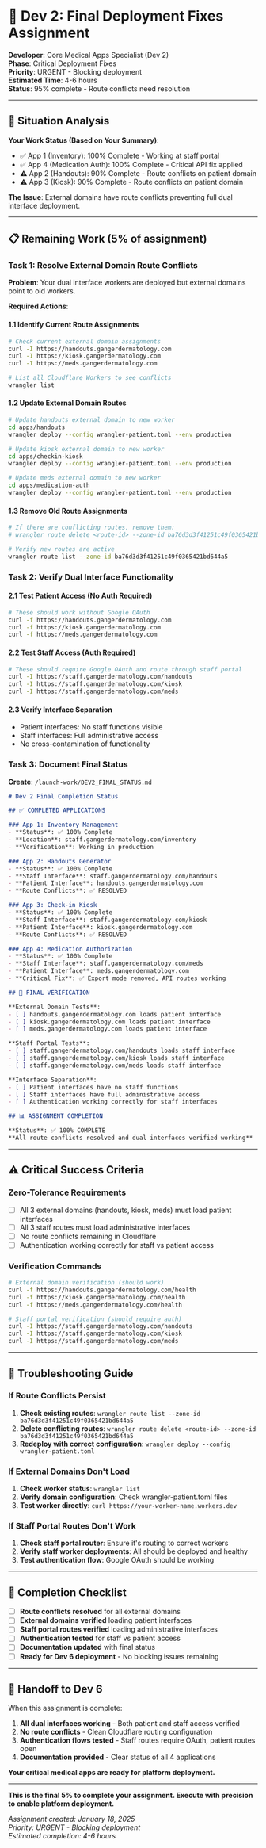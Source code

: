 # 🚀 Dev 2: Final Deployment Fixes Assignment

**Developer**: Core Medical Apps Specialist (Dev 2)  
**Phase**: Critical Deployment Fixes  
**Priority**: URGENT - Blocking deployment  
**Estimated Time**: 4-6 hours  
**Status**: 95% complete - Route conflicts need resolution

---

## 🎯 **Situation Analysis**

**Your Work Status (Based on Your Summary)**:
- ✅ App 1 (Inventory): 100% Complete - Working at staff portal
- ✅ App 4 (Medication Auth): 100% Complete - Critical API fix applied
- ⚠️ App 2 (Handouts): 90% Complete - Route conflicts on patient domain
- ⚠️ App 3 (Kiosk): 90% Complete - Route conflicts on patient domain

**The Issue**: External domains have route conflicts preventing full dual interface deployment.

---

## 📋 **Remaining Work (5% of assignment)**

### **Task 1: Resolve External Domain Route Conflicts**

**Problem**: Your dual interface workers are deployed but external domains point to old workers.

**Required Actions**:

#### **1.1 Identify Current Route Assignments**
```bash
# Check current external domain assignments
curl -I https://handouts.gangerdermatology.com
curl -I https://kiosk.gangerdermatology.com
curl -I https://meds.gangerdermatology.com

# List all Cloudflare Workers to see conflicts
wrangler list
```

#### **1.2 Update External Domain Routes**
```bash
# Update handouts external domain to new worker
cd apps/handouts
wrangler deploy --config wrangler-patient.toml --env production

# Update kiosk external domain to new worker  
cd apps/checkin-kiosk
wrangler deploy --config wrangler-patient.toml --env production

# Update meds external domain to new worker
cd apps/medication-auth
wrangler deploy --config wrangler-patient.toml --env production
```

#### **1.3 Remove Old Route Assignments**
```bash
# If there are conflicting routes, remove them:
# wrangler route delete <route-id> --zone-id ba76d3d3f41251c49f0365421bd644a5

# Verify new routes are active
wrangler route list --zone-id ba76d3d3f41251c49f0365421bd644a5
```

### **Task 2: Verify Dual Interface Functionality**

#### **2.1 Test Patient Access (No Auth Required)**
```bash
# These should work without Google OAuth
curl -f https://handouts.gangerdermatology.com
curl -f https://kiosk.gangerdermatology.com  
curl -f https://meds.gangerdermatology.com
```

#### **2.2 Test Staff Access (Auth Required)**
```bash
# These should require Google OAuth and route through staff portal
curl -I https://staff.gangerdermatology.com/handouts
curl -I https://staff.gangerdermatology.com/kiosk
curl -I https://staff.gangerdermatology.com/meds
```

#### **2.3 Verify Interface Separation**
- Patient interfaces: No staff functions visible
- Staff interfaces: Full administrative access
- No cross-contamination of functionality

### **Task 3: Document Final Status**

**Create**: `/launch-work/DEV2_FINAL_STATUS.md`

```markdown
# Dev 2 Final Completion Status

## ✅ COMPLETED APPLICATIONS

### App 1: Inventory Management
- **Status**: ✅ 100% Complete
- **Location**: staff.gangerdermatology.com/inventory
- **Verification**: Working in production

### App 2: Handouts Generator
- **Status**: ✅ 100% Complete
- **Staff Interface**: staff.gangerdermatology.com/handouts
- **Patient Interface**: handouts.gangerdermatology.com
- **Route Conflicts**: ✅ RESOLVED

### App 3: Check-in Kiosk
- **Status**: ✅ 100% Complete  
- **Staff Interface**: staff.gangerdermatology.com/kiosk
- **Patient Interface**: kiosk.gangerdermatology.com
- **Route Conflicts**: ✅ RESOLVED

### App 4: Medication Authorization
- **Status**: ✅ 100% Complete
- **Staff Interface**: staff.gangerdermatology.com/meds
- **Patient Interface**: meds.gangerdermatology.com
- **Critical Fix**: ✅ Export mode removed, API routes working

## 🎯 FINAL VERIFICATION

**External Domain Tests**:
- [ ] handouts.gangerdermatology.com loads patient interface
- [ ] kiosk.gangerdermatology.com loads patient interface
- [ ] meds.gangerdermatology.com loads patient interface

**Staff Portal Tests**:
- [ ] staff.gangerdermatology.com/handouts loads staff interface
- [ ] staff.gangerdermatology.com/kiosk loads staff interface  
- [ ] staff.gangerdermatology.com/meds loads staff interface

**Interface Separation**:
- [ ] Patient interfaces have no staff functions
- [ ] Staff interfaces have full administrative access
- [ ] Authentication working correctly for staff interfaces

## 📊 ASSIGNMENT COMPLETION

**Status**: ✅ 100% COMPLETE
**All route conflicts resolved and dual interfaces verified working**
```

---

## ⚠️ **Critical Success Criteria**

### **Zero-Tolerance Requirements**
- [ ] All 3 external domains (handouts, kiosk, meds) must load patient interfaces
- [ ] All 3 staff routes must load administrative interfaces  
- [ ] No route conflicts remaining in Cloudflare
- [ ] Authentication working correctly for staff vs patient access

### **Verification Commands**
```bash
# External domain verification (should work)
curl -f https://handouts.gangerdermatology.com/health
curl -f https://kiosk.gangerdermatology.com/health
curl -f https://meds.gangerdermatology.com/health

# Staff portal verification (should require auth)
curl -I https://staff.gangerdermatology.com/handouts
curl -I https://staff.gangerdermatology.com/kiosk  
curl -I https://staff.gangerdermatology.com/meds
```

---

## 🔧 **Troubleshooting Guide**

### **If Route Conflicts Persist**
1. **Check existing routes**: `wrangler route list --zone-id ba76d3d3f41251c49f0365421bd644a5`
2. **Delete conflicting routes**: `wrangler route delete <route-id> --zone-id ba76d3d3f41251c49f0365421bd644a5`
3. **Redeploy with correct configuration**: `wrangler deploy --config wrangler-patient.toml`

### **If External Domains Don't Load**
1. **Check worker status**: `wrangler list`
2. **Verify domain configuration**: Check wrangler-patient.toml files
3. **Test worker directly**: `curl https://your-worker-name.workers.dev`

### **If Staff Portal Routes Don't Work**
1. **Check staff portal router**: Ensure it's routing to correct workers
2. **Verify staff worker deployments**: All should be deployed and healthy
3. **Test authentication flow**: Google OAuth should be working

---

## 🎯 **Completion Checklist**

- [ ] **Route conflicts resolved** for all external domains
- [ ] **External domains verified** loading patient interfaces
- [ ] **Staff portal routes verified** loading administrative interfaces
- [ ] **Authentication tested** for staff vs patient access
- [ ] **Documentation updated** with final status
- [ ] **Ready for Dev 6 deployment** - No blocking issues remaining

---

## 🚨 **Handoff to Dev 6**

When this assignment is complete:

1. **All dual interfaces working** - Both patient and staff access verified
2. **No route conflicts** - Clean Cloudflare routing configuration
3. **Authentication flows tested** - Staff routes require OAuth, patient routes open
4. **Documentation provided** - Clear status of all 4 applications

**Your critical medical apps are ready for platform deployment.**

---

**This is the final 5% to complete your assignment. Execute with precision to enable platform deployment.**

*Assignment created: January 18, 2025*  
*Priority: URGENT - Blocking deployment*  
*Estimated completion: 4-6 hours*
